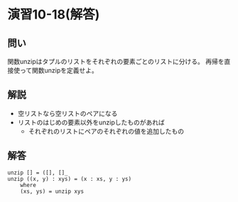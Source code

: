 演習10-18(解答)
===============

問い
----

関数unzipはタプルのリストをそれぞれの要素ごとのリストに分ける。
再帰を直接使って関数unzipを定義せよ。

解説
----

* 空リストなら空リストのペアになる
* リストのはじめの要素以外をunzipしたものがあれば
    + それぞれのリストにペアのそれぞれの値を追加したもの

解答
----

    unzip [] = ([], []_
    unzip ((x, y) : xys) = (x : xs, y : ys)
        where
        (xs, ys) = unzip xys
